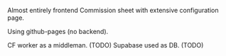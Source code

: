 Almost entirely frontend Commission sheet with extensive configuration page.

Using github-pages (no backend).

CF worker as a middleman. (TODO)
Supabase used as DB. (TODO)